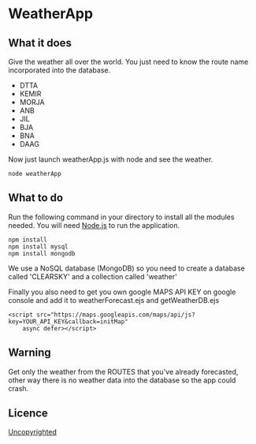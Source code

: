 # WeatherApp

## What it does

Give the weather all over the world. 
You just need to know the route name incorporated into the database.  
-  DTTA
-  KEMIR
-  MORJA
-  ANB
-  JIL
-  BJA
-  BNA
-  DAAG

Now just launch weatherApp.js with node and see the weather.
```
node weatherApp
```

## What to do

Run the following command in your directory to install all the modules needed.
You will need [Node.js](https://nodejs.org/en/) to run the application.
```
npm install
npm install mysql
npm install mongodb
```

We use a NoSQL database (MongoDB) so you need to create a database called 'CLEARSKY' and a collection called 'weather' 

Finally you also need to get you own google MAPS API KEY on google console and add it to weatherForecast.ejs and getWeatherDB.ejs
```
<script src="https://maps.googleapis.com/maps/api/js?key=YOUR_API_KEY&callback=initMap"
    async defer></script>
```

## Warning
Get only the weather from the ROUTES that you've already forecasted, other way there is no weather data into the database so the app could crash.

## Licence

[Uncopyrighted](http://zenhabits.net/uncopyright/)
